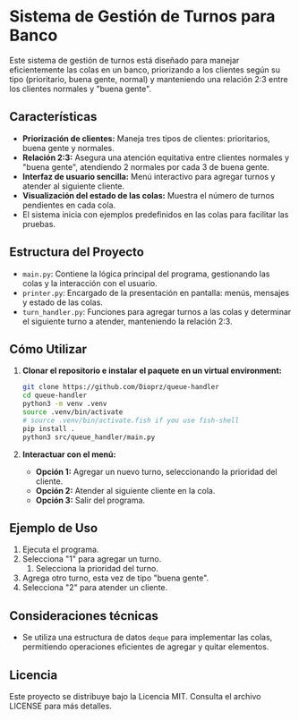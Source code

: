# Sistema de Gestión de Turnos para Banco

Este sistema de gestión de turnos está diseñado para manejar eficientemente las
colas en un banco, priorizando a los clientes según su tipo (prioritario, buena
gente, normal) y manteniendo una relación 2:3 entre los clientes normales y
"buena gente".

## Características

- **Priorización de clientes:** Maneja tres tipos de clientes: prioritarios,
  buena gente y normales.
- **Relación 2:3:** Asegura una atención equitativa entre clientes normales y
  "buena gente", atendiendo 2 normales por cada 3 de buena gente.
- **Interfaz de usuario sencilla:** Menú interactivo para agregar turnos y
  atender al siguiente cliente.
- **Visualización del estado de las colas:** Muestra el número de turnos
  pendientes en cada cola.
- El sistema inicia con ejemplos predefinidos en las colas para facilitar las
  pruebas.

## Estructura del Proyecto

- `main.py`: Contiene la lógica principal del programa, gestionando las colas y
  la interacción con el usuario.
- `printer.py`: Encargado de la presentación en pantalla: menús, mensajes y
  estado de las colas.
- `turn_handler.py`: Funciones para agregar turnos a las colas y determinar el
  siguiente turno a atender, manteniendo la relación 2:3.

## Cómo Utilizar

1. **Clonar el repositorio e instalar el paquete en un virtual environment:**

   ```bash
   git clone https://github.com/Dioprz/queue-handler
   cd queue-handler
   python3 -m venv .venv
   source .venv/bin/activate
   # source .venv/bin/activate.fish if you use fish-shell
   pip install .
   python3 src/queue_handler/main.py
   ```

1. **Interactuar con el menú:**

   - **Opción 1:** Agregar un nuevo turno, seleccionando la prioridad del
     cliente.
   - **Opción 2:** Atender al siguiente cliente en la cola.
   - **Opción 3:** Salir del programa.

## Ejemplo de Uso

1. Ejecuta el programa.
1. Selecciona "1" para agregar un turno.
   1. Selecciona la prioridad del turno.
1. Agrega otro turno, esta vez de tipo "buena gente".
1. Selecciona "2" para atender un cliente.

## Consideraciones técnicas

- Se utiliza una estructura de datos `deque` para implementar las colas,
  permitiendo operaciones eficientes de agregar y quitar elementos.

## Licencia

Este proyecto se distribuye bajo la Licencia MIT. Consulta el archivo LICENSE
para más detalles.
